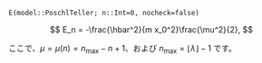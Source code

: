 `E(model::PoschlTeller; n::Int=0, nocheck=false)`

$$
E_n = -\frac{\hbar^2}{m x_0^2}\frac{\mu^2}{2},
$$

ここで、$\mu = \mu(n) = n_\mathrm{max}-n+1$、および $n_\mathrm{max} = \left\lfloor \lambda \right\rfloor - 1$ です。
